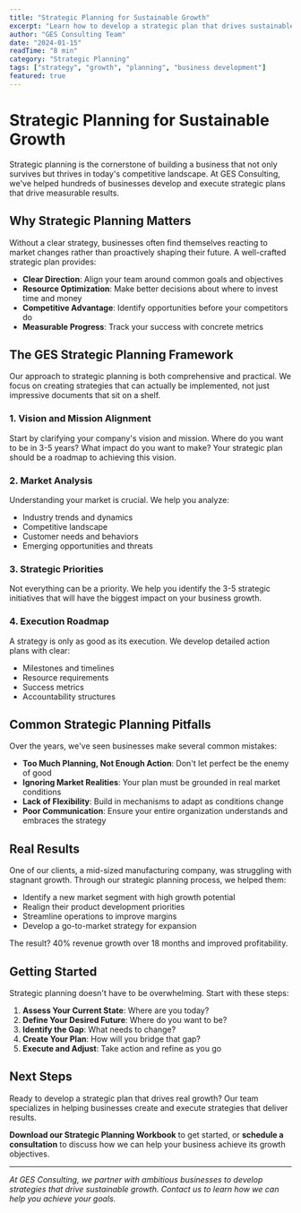 ```yaml
---
title: "Strategic Planning for Sustainable Growth"
excerpt: "Learn how to develop a strategic plan that drives sustainable business growth and positions your company for long-term success."
author: "GES Consulting Team"
date: "2024-01-15"
readTime: "8 min"
category: "Strategic Planning"
tags: ["strategy", "growth", "planning", "business development"]
featured: true
---
```


# Strategic Planning for Sustainable Growth

Strategic planning is the cornerstone of building a business that not only survives but thrives in today's competitive landscape. At GES Consulting, we've helped hundreds of businesses develop and execute strategic plans that drive measurable results.

## Why Strategic Planning Matters

Without a clear strategy, businesses often find themselves reacting to market changes rather than proactively shaping their future. A well-crafted strategic plan provides:

- **Clear Direction**: Align your team around common goals and objectives
- **Resource Optimization**: Make better decisions about where to invest time and money
- **Competitive Advantage**: Identify opportunities before your competitors do
- **Measurable Progress**: Track your success with concrete metrics

## The GES Strategic Planning Framework

Our approach to strategic planning is both comprehensive and practical. We focus on creating strategies that can actually be implemented, not just impressive documents that sit on a shelf.

### 1. Vision and Mission Alignment

Start by clarifying your company's vision and mission. Where do you want to be in 3-5 years? What impact do you want to make? Your strategic plan should be a roadmap to achieving this vision.

### 2. Market Analysis

Understanding your market is crucial. We help you analyze:

- Industry trends and dynamics
- Competitive landscape
- Customer needs and behaviors
- Emerging opportunities and threats

### 3. Strategic Priorities

Not everything can be a priority. We help you identify the 3-5 strategic initiatives that will have the biggest impact on your business growth.

### 4. Execution Roadmap

A strategy is only as good as its execution. We develop detailed action plans with clear:

- Milestones and timelines
- Resource requirements
- Success metrics
- Accountability structures

## Common Strategic Planning Pitfalls

Over the years, we've seen businesses make several common mistakes:

- **Too Much Planning, Not Enough Action**: Don't let perfect be the enemy of good
- **Ignoring Market Realities**: Your plan must be grounded in real market conditions
- **Lack of Flexibility**: Build in mechanisms to adapt as conditions change
- **Poor Communication**: Ensure your entire organization understands and embraces the strategy

## Real Results

One of our clients, a mid-sized manufacturing company, was struggling with stagnant growth. Through our strategic planning process, we helped them:

- Identify a new market segment with high growth potential
- Realign their product development priorities
- Streamline operations to improve margins
- Develop a go-to-market strategy for expansion

The result? 40% revenue growth over 18 months and improved profitability.

## Getting Started

Strategic planning doesn't have to be overwhelming. Start with these steps:

1. **Assess Your Current State**: Where are you today?
2. **Define Your Desired Future**: Where do you want to be?
3. **Identify the Gap**: What needs to change?
4. **Create Your Plan**: How will you bridge that gap?
5. **Execute and Adjust**: Take action and refine as you go

## Next Steps

Ready to develop a strategic plan that drives real growth? Our team specializes in helping businesses create and execute strategies that deliver results.

**Download our Strategic Planning Workbook** to get started, or **schedule a consultation** to discuss how we can help your business achieve its growth objectives.

---

*At GES Consulting, we partner with ambitious businesses to develop strategies that drive sustainable growth. Contact us to learn how we can help you achieve your goals.*
